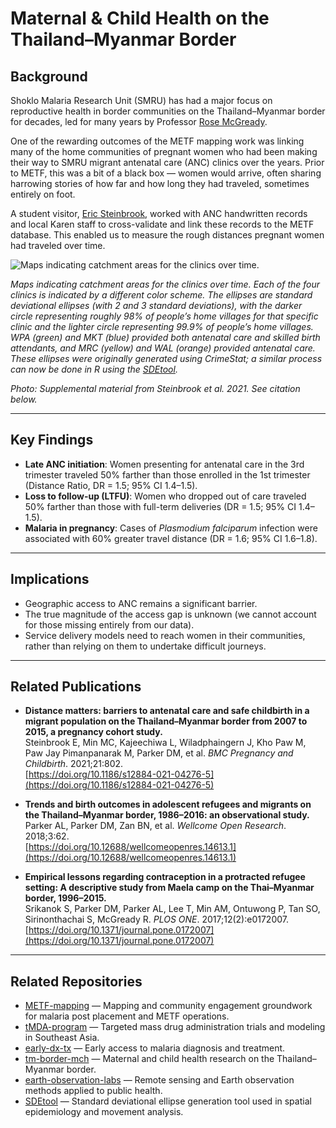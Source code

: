 # Maternal & Child Health on the Thailand–Myanmar Border

## Background

Shoklo Malaria Research Unit (SMRU) has had a major focus on reproductive health in border communities on the Thailand–Myanmar border for decades, led for many years by Professor [Rose McGready](https://drrosemcgreadyfoundation.org.au/).

One of the rewarding outcomes of the METF mapping work was linking many of the home communities of pregnant women who had been making their way to SMRU migrant antenatal care (ANC) clinics over the years. Prior to METF, this was a bit of a black box — women would arrive, often sharing harrowing stories of how far and how long they had traveled, sometimes entirely on foot.

A student visitor, [Eric Steinbrook](https://medicine.yale.edu/profile/eric-steinbrook/), worked with ANC handwritten records and local Karen staff to cross-validate and link these records to the METF database. This enabled us to measure the rough distances pregnant women had traveled over time.

![Maps indicating catchment areas for the clinics over time.](SDEs_PregTravel.png)  

*Maps indicating catchment areas for the clinics over time. Each of the four clinics is indicated by a different color scheme. The ellipses are standard deviational ellipses (with 2 and 3 standard deviations), with the darker circle representing roughly 98% of people’s home villages for that specific clinic and the lighter circle representing 99.9% of people’s home villages. WPA (green) and MKT (blue) provided both antenatal care and skilled birth attendants, and MRC (yellow) and WAL (orange) provided antenatal care. These ellipses were originally generated using CrimeStat; a similar process can now be done in R using the [SDEtool](https://github.com/parker-group/SDEtool).*  

*Photo: Supplemental material from Steinbrook et al. 2021. See citation below.*



---

## Key Findings

- **Late ANC initiation**: Women presenting for antenatal care in the 3rd trimester traveled 50% farther than those enrolled in the 1st trimester (Distance Ratio, DR = 1.5; 95% CI 1.4–1.5).  
- **Loss to follow-up (LTFU)**: Women who dropped out of care traveled 50% farther than those with full-term deliveries (DR = 1.5; 95% CI 1.4–1.5).  
- **Malaria in pregnancy**: Cases of *Plasmodium falciparum* infection were associated with 60% greater travel distance (DR = 1.6; 95% CI 1.6–1.8).  

---

## Implications

- Geographic access to ANC remains a significant barrier.
- The true magnitude of the access gap is unknown (we cannot account for those missing entirely from our data).
- Service delivery models need to reach women in their communities, rather than relying on them to undertake difficult journeys.

---

## Related Publications

- **Distance matters: barriers to antenatal care and safe childbirth in a migrant population on the Thailand–Myanmar border from 2007 to 2015, a pregnancy cohort study.**  
  Steinbrook E, Min MC, Kajeechiwa L, Wiladphaingern J, Kho Paw M, Paw Jay Pimanpanarak M, Parker DM, et al. *BMC Pregnancy and Childbirth*. 2021;21:802.  
  [https://doi.org/10.1186/s12884-021-04276-5](https://doi.org/10.1186/s12884-021-04276-5)

- **Trends and birth outcomes in adolescent refugees and migrants on the Thailand–Myanmar border, 1986–2016: an observational study.**  
  Parker AL, Parker DM, Zan BN, et al. *Wellcome Open Research*. 2018;3:62.  
  [https://doi.org/10.12688/wellcomeopenres.14613.1](https://doi.org/10.12688/wellcomeopenres.14613.1)

- **Empirical lessons regarding contraception in a protracted refugee setting: A descriptive study from Maela camp on the Thai–Myanmar border, 1996–2015.**  
  Srikanok S, Parker DM, Parker AL, Lee T, Min AM, Ontuwong P, Tan SO, Sirinonthachai S, McGready R. *PLOS ONE*. 2017;12(2):e0172007.  
  [https://doi.org/10.1371/journal.pone.0172007](https://doi.org/10.1371/journal.pone.0172007)

---

## Related Repositories

- [METF-mapping](https://github.com/DMParker1/METF-mapping) — Mapping and community engagement groundwork for malaria post placement and METF operations.  
- [tMDA-program](https://github.com/DMParker1/tmda-program) — Targeted mass drug administration trials and modeling in Southeast Asia.  
- [early-dx-tx](https://github.com/DMParker1/early-dx-tx) — Early access to malaria diagnosis and treatment.  
- [tm-border-mch](https://github.com/DMParker1/tm-border-mch) — Maternal and child health research on the Thailand–Myanmar border.  
- [earth-observation-labs](https://github.com/DMParker1/earth-observation-labs) — Remote sensing and Earth observation methods applied to public health.
- [SDEtool](https://github.com/parker-group/SDEtool) — Standard deviational ellipse generation tool used in spatial epidemiology and movement analysis.
